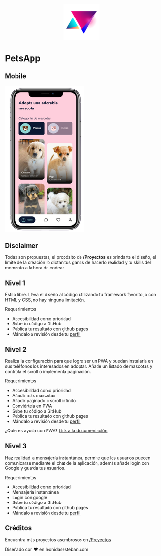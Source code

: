 <div align="center">
<img width="120px"  src="https://raw.githubusercontent.com/no-te-rindas/logo/main/Logo/LeonidasEsteban-destello-envolvente-cuadrada.png" />
</div>

# PetsApp

## Mobile

<img width="260px"  src="https://github.com/no-te-rindas/imagenes/blob/main/Readmes/petapps/petApps.png?raw=true" />

## Disclaimer

Todas son propuestas, el propósito de **/Proyectos** es brindarte el diseño, el límite de la creación lo dictan tus ganas de hacerlo realidad y tu skills del momento a la hora de codear.

## Nivel 1

Estilo libre. Lleva el diseño al código utilizando tu framework favorito, o con HTML y CSS, no hay ninguna limitación.

Requerimientos

- Accesibilidad como prioridad
- Sube tu código a GitHub
- Publica tu resultado con github pages
- Mándalo a revisión desde tu [perfil](https://leonidasesteban.com/estudiante)

## Nivel 2

Realiza la configuración para que logre ser un PWA y puedan instalarla en sus teléfonos los interesados en adoptar. Añade un listado de mascotas y controla el scroll o implementa paginación.

Requerimientos

- Accesibilidad como prioridad
- Añadir más mascotas
- Añadir paginado o scroll infinito
- Conviértela en PWA
- Sube tu código a GitHub
- Publica tu resultado con github pages
- Mándalo a revisión desde tu [perfil](https://leonidasesteban.com/estudiante)

¿Quieres ayuda con PWA? [Link a la documentación](https://web.dev/progressive-web-apps/)

## Nivel 3

Haz realidad la mensajería instantánea, permite que los usuarios pueden comunicarse mediante el chat de la aplicación, además añade login con Google y guarda tus usuarios.

Requerimientos

- Accesibilidad como prioridad
- Mensajería instantánea
- Login con google
- Sube tu código a GitHub
- Publica tu resultado con github pages
- Mándalo a revisión desde tu [perfil](https://leonidasesteban.com/estudiante)

## Créditos

Encuentra más proyectos asombrosos en [/Proyectos](https://leonidasesteban.com/proyectos)

Diseñado con ♥️ en leonidasesteban.com

